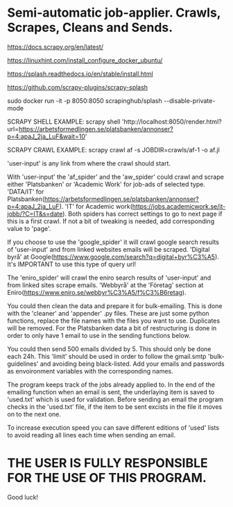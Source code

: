 # Semi-automatic job-applier. Crawls, Scrapes, Cleans and Sends.
https://docs.scrapy.org/en/latest/

https://linuxhint.com/install_configure_docker_ubuntu/

https://splash.readthedocs.io/en/stable/install.html

https://github.com/scrapy-plugins/scrapy-splash

sudo docker run -it -p 8050:8050 scrapinghub/splash --disable-private-mode

SCRAPY SHELL EXAMPLE:
scrapy shell 'http://localhost:8050/render.html?url=https://arbetsformedlingen.se/platsbanken/annonser?p=4:apaJ_2ja_LuF&wait=10'

SCRAPY CRAWL EXAMPLE:
scrapy crawl af -s JOBDIR=crawls/af-1 -o af.jl 

'user-input' is any link from where the crawl should start.

With 'user-input' the 'af_spider' and the 'aw_spider' could crawl and scrape either 'Platsbanken' or 'Academic Work' for job-ads of selected type.
'DATA/IT' for Platsbanken(https://arbetsformedlingen.se/platsbanken/annonser?p=4:apaJ_2ja_LuF).
'IT' for Academic work(https://jobs.academicwork.se/it-jobb/?C=IT&s=date).
Both spiders has correct settings to go to next page if this is a first crawl. If not a bit of tweaking is needed, add corresponding value to 'page'.

If you choose to use the 'google_spider' it will crawl google search results of 'user-input' and from linked websites emails will be scraped.
'Digital byrå' at Google(https://www.google.com/search?q=digital+byr%C3%A5). It's IMPORTANT to use this type of query url!

The 'eniro_spider' will crawl the eniro search results of 'user-input' and from linked sites scrape emails.
'Webbyrå' at the 'Företag' section at Eniro(https://www.eniro.se/webbyr%C3%A5/f%C3%B6retag).

You could then clean the data and prepare it for bulk-emailing. This is done with the 'cleaner' and 'appender' .py files.
These are just some python functions, replace the file names with the files you want to use. Duplicates will be removed.
For the Platsbanken data a bit of restructuring is done in order to only have 1 email to use in the sending functions below.

You could then send 500 emails divided by 5. This should only be done each 24h. This 'limit' should be used in order to follow the gmail.smtp 
'bulk-guidelines' and avoiding being black-listed. Add your emails and passwords as envoironment variables with the corresponding names.

The program keeps track of the jobs already applied to. In the end of the emailing function when an email is sent, 
the underlaying item is saved to 'used.txt' which is used for validation. Before sending an email the program checks in the 'used.txt' file,
if the item to be sent excists in the file it moves on to the next one.

To increase execution speed you can save different editions of 'used' lists to avoid reading all lines each time when sending an email. 

# THE USER IS FULLY RESPONSIBLE FOR THE USE OF THIS PROGRAM.

Good luck!
